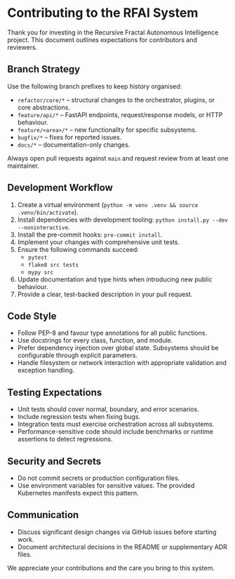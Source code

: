 # Contributing to the RFAI System

Thank you for investing in the Recursive Fractal Autonomous Intelligence
project. This document outlines expectations for contributors and reviewers.

## Branch Strategy

Use the following branch prefixes to keep history organised:

- `refactor/core/*` – structural changes to the orchestrator, plugins, or core
  abstractions.
- `feature/api/*` – FastAPI endpoints, request/response models, or HTTP
  behaviour.
- `feature/<area>/*` – new functionality for specific subsystems.
- `bugfix/*` – fixes for reported issues.
- `docs/*` – documentation-only changes.

Always open pull requests against `main` and request review from at least one
maintainer.

## Development Workflow

1. Create a virtual environment (`python -m venv .venv && source .venv/bin/activate`).
2. Install dependencies with development tooling: `python install.py --dev --noninteractive`.
3. Install the pre-commit hooks: `pre-commit install`.
4. Implement your changes with comprehensive unit tests.
5. Ensure the following commands succeed:
   - `pytest`
   - `flake8 src tests`
   - `mypy src`
6. Update documentation and type hints when introducing new public behaviour.
7. Provide a clear, test-backed description in your pull request.

## Code Style

- Follow PEP-8 and favour type annotations for all public functions.
- Use docstrings for every class, function, and module.
- Prefer dependency injection over global state. Subsystems should be
  configurable through explicit parameters.
- Handle filesystem or network interaction with appropriate validation and
  exception handling.

## Testing Expectations

- Unit tests should cover normal, boundary, and error scenarios.
- Include regression tests when fixing bugs.
- Integration tests must exercise orchestration across all subsystems.
- Performance-sensitive code should include benchmarks or runtime assertions to
  detect regressions.

## Security and Secrets

- Do not commit secrets or production configuration files.
- Use environment variables for sensitive values. The provided Kubernetes
  manifests expect this pattern.

## Communication

- Discuss significant design changes via GitHub issues before starting work.
- Document architectural decisions in the README or supplementary ADR files.

We appreciate your contributions and the care you bring to this system.

